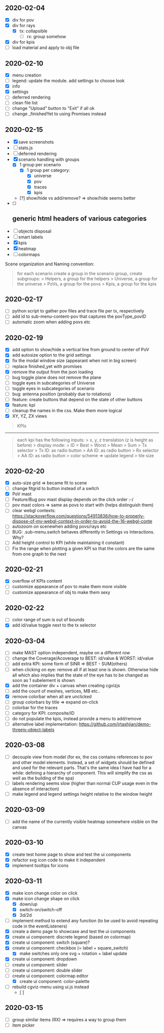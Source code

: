 2020-02-04
----------
- [X] div for pov
- [X] div for rays
    - [X] tx: collapsible
        - [ ] rx: group somehow
- [X] div for kpis
- [ ] load material and apply to obj file

2020-02-10
----------
- [X] menu creation
- [ ] legend: update the module. add settings to choose look
- [X] info
- [X] settings
- [ ] deferred rendering
- [ ] clean file list
- [ ] change "Upload" button to "Exit" if all ok
- [ ] change _finishedYet to using Promises instead

2020-02-15
-----------
- [X] save screenshots
- [ ] stats.js
- [ ] deferred rendering
- [X] scenario handling with groups
    - [X] 1 group per scenario
        - [X] 1 group per category:
            - [X] universe
            - [X] pov
            - [X] traces
            - [X] kpis
    - [?] show/hide vs add/remove? => show/hide seems better
- [ ] generic html headers of various categories
    - 
- [ ] objects disposal
- [ ] smart labels
- [X] kpis
- [X] heatmap
- [ ] colormaps

Scene organization and Naming convention:
> for each scenario create a group
> in the scenario group, create subgroups:
    > Helpers, a group for the helpers
    > Universe, a group for the universe
    > PoVs, a group for the povs
    > Kpis, a group for the kpis

2020-02-17
----------
- [ ] python script to gather pov files and trace file per tx, respectively
- [ ] add id to sub-menu-content-pov that captures the povType_povID
- [ ] automatic zoom when adding povs etc

2020-02-19
----------
- [X] add option to show/hide a vertical line from ground to center of PoV
- [X] add autosize option to the grid settings
- [X] fix the modal window size (appearant when not in big screen)
- [ ] replace finished_yet with promises
- [X] remove the output from the json loading
- [ ] bug toggle plane does not remove the plane
- [ ] toggle eyes in subcategories of Universe
- [ ] toggle eyes in subcategories of scenario
- [ ] bug: antenna position (probably due to rotations)
- [ ] feature: create buttons that depend on the state of other buttons
- [X] feature: kpi
- [ ] cleanup the names in the css. Make them more logical
- [X] XY, YZ, ZX views

> KPIs
------
> each kpi has the following inputs:
    > x, y, z translation (z is height as before)
    > display mode: 
        > ID
        > Best
        > Worst
        > Mean
        > Sum
    > Tx selector
        > Tx ID: as radio button
        > AA ID: as radio button
    > Rx selector
        > AA ID: as radio button
    > color scheme => update legend
    > tile size

2020-02-20
----------
- [X] auto-size grid => became fit to scene
- [ ] change fitgrid to button instead of a switch
- [X] PoV mast
- [ ] Feature/Bug pov mast display depends on the click order :-/
- [ ] pov mast colors => same as povs to start with (helps distinguish them)
- [ ] clear webgl contexts: https://stackoverflow.com/questions/54913836/how-to-properly-dispose-of-my-webgl-context-in-order-to-avoid-the-16-webgl-conte
- [ ] autozoom on scenewhen adding povs/rays etc
- [ ] BUG: .sub-menu.switch behaves differently in Settings vs Interactions. Why?
- [ ] Add height control to KPI (while maintaining it constant)
- [ ] Fix the range when plotting a given KPI so that the colors are the same from one graph to the next

2020-02-21
----------
- [X] overflow of KPIs content
- [ ] customize appearance of pov to make them more visible
- [ ] customize appearance of obj to make them sexy

2020-02-22
-----------
- [ ] color range of sum is out of bounds
- [X] add id/value toggle next to the tx selector

2020-03-04
-----------
- [ ] make MAST option independent, maybe on a different row
- [ ] change the Coverage/Acoverage to BEST: id/value & WORST: id/value
- [ ] add extra KPI: some form of SINR => BEST - SUM(others)
- [ ] when clicking on eye: remove all if at least one is shown. Otherwise hide all
        which also implies that the state of the eye has to be changed as soon as 1 subelement is shown
- [X] add the container div + canvas when creating cgvizjs
- [ ] add the count of meshes, vertices, MB etc..
- [X] remove colorbar when all are unclicked
- [ ] group colorbars by title => expand on-click
- [ ] colorbar for the traces
- [ ] category for KPI: composite/ID
- [ ] do not populate the kpis, instead provide a menu to add/remove
- [ ] alternative label implementation: https://github.com/jrtashjian/demo-threejs-object-labels

2020-03-08
-----------
- [ ] decouple view from model (for ex, the css contains references to pov and other model elements. Instead, a set of widgets should be defined and used for the relevant parts. That's the same idea I have had for a while: defining a hierarchy of component. This will simplify the css as well as the building of the spa)
- [ ] labels rendering seems slow (higher than normal CUP usage even in the absence of interaction)
- [ ] make legend and legend settings height relative to the window height 

2020-03-09
----------
- [ ] add the name of the currently visible heatmap somewhere visible on the canvas

2020-03-10
----------
- [X] create test home page to show and test the ui components
- [X] refactor svg icon code to make it independent
- [X] implement tooltips for icons

2020-03-11
----------
- [X] make icon change color on click 
- [X] make icon change shape on click 
    - [X] down/up
    - [X] switch-on/switch-off
    - [X] 3d/2d
- [ ] implement method to extend any function (to be used to avoid repeating code in the eventListeners)
- [X] create a demo page to showcase and test the ui components
- [X] create ui component: discrete legend (based on colormap)
- [X] create ui component: switch (square)?
- [X] create ui component: checkbox (= label + square_switch)
    - [X] make switches only one svg + rotation + label update
- [X] create ui component: dropdown
- [ ] create ui component: slider
- [ ] create ui component: double slider
- [ ] create ui component: colormap editor
    - [X] create ui component: color-palette
- [ ] rebuild cgviz-menu using ui.js instead
    - [ ]

2020-03-15
----------
- [ ] group similar items (RX) => requires a way to group them
- [ ] item picker
